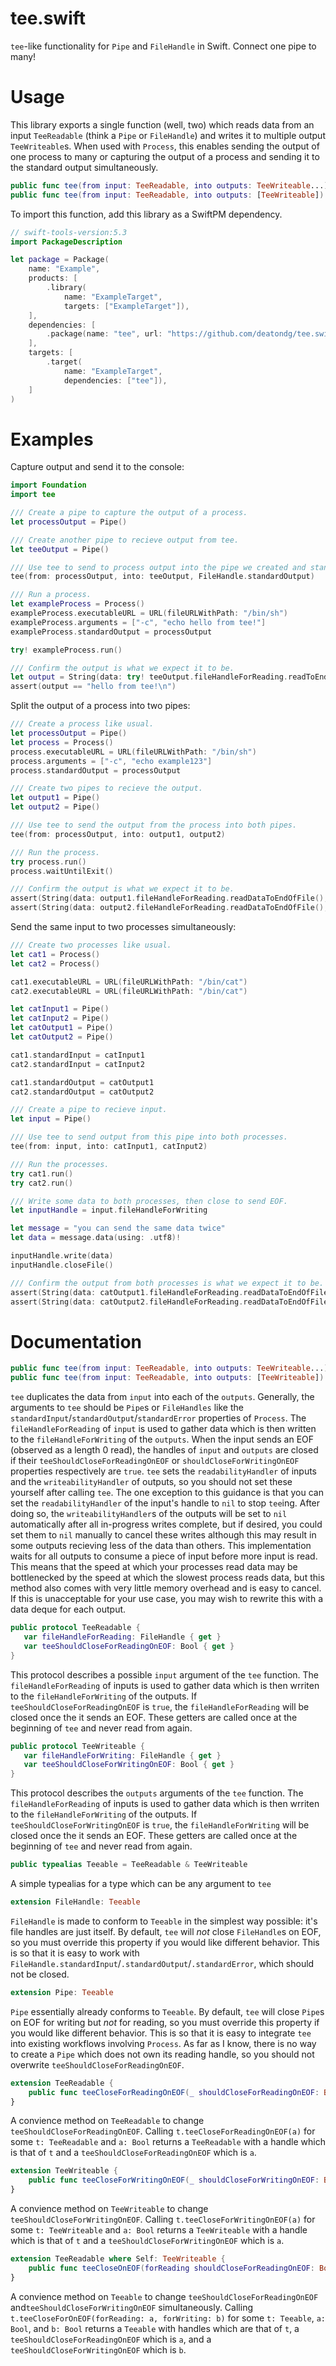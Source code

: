 # tee.swift

`tee`-like functionality for `Pipe` and `FileHandle` in Swift. Connect one pipe to many!

# Usage

This library exports a single function (well, two) which reads data from an input `TeeReadable` (think  a `Pipe` or `FileHandle`) and writes it to multiple output `TeeWriteable`s. 
When used with `Process`, this enables sending the output of one process to many or capturing the output of a process and sending it to the standard output simultaneously. 
```swift
public func tee(from input: TeeReadable, into outputs: TeeWriteable...)
public func tee(from input: TeeReadable, into outputs: [TeeWriteable])
```

To import this function, add this library as a SwiftPM dependency.
```swift
// swift-tools-version:5.3
import PackageDescription

let package = Package(
    name: "Example",
    products: [
        .library(
            name: "ExampleTarget",
            targets: ["ExampleTarget"]),
    ],
    dependencies: [
        .package(name: "tee", url: "https://github.com/deatondg/tee.swift", from: "2.0.0"),
    ],
    targets: [
        .target(
            name: "ExampleTarget",
            dependencies: ["tee"]),
    ]
)
```

# Examples

Capture output and send it to the console:
```swift
import Foundation
import tee

/// Create a pipe to capture the output of a process.
let processOutput = Pipe()

/// Create another pipe to recieve output from tee.
let teeOutput = Pipe()

/// Use tee to send to process output into the pipe we created and standard output simultaneously.
tee(from: processOutput, into: teeOutput, FileHandle.standardOutput)

/// Run a process.
let exampleProcess = Process()
exampleProcess.executableURL = URL(fileURLWithPath: "/bin/sh")
exampleProcess.arguments = ["-c", "echo hello from tee!"]
exampleProcess.standardOutput = processOutput

try! exampleProcess.run()

/// Confirm the output is what we expect it to be.
let output = String(data: try! teeOutput.fileHandleForReading.readToEnd()!, encoding: .utf8)!
assert(output == "hello from tee!\n")
```

Split the output of a process into two pipes:
```swift
/// Create a process like usual.
let processOutput = Pipe()
let process = Process()
process.executableURL = URL(fileURLWithPath: "/bin/sh")
process.arguments = ["-c", "echo example123"]
process.standardOutput = processOutput

/// Create two pipes to recieve the output.
let output1 = Pipe()
let output2 = Pipe()

/// Use tee to send the output from the process into both pipes.
tee(from: processOutput, into: output1, output2)

/// Run the process.
try process.run()
process.waitUntilExit()

/// Confirm the output is what we expect it to be.
assert(String(data: output1.fileHandleForReading.readDataToEndOfFile(), encoding: .utf8) == "example123\n")
assert(String(data: output2.fileHandleForReading.readDataToEndOfFile(), encoding: .utf8) == "example123\n")
```

Send the same input to two processes simultaneously:
```swift
/// Create two processes like usual.
let cat1 = Process()
let cat2 = Process()

cat1.executableURL = URL(fileURLWithPath: "/bin/cat")
cat2.executableURL = URL(fileURLWithPath: "/bin/cat")

let catInput1 = Pipe()
let catInput2 = Pipe()
let catOutput1 = Pipe()
let catOutput2 = Pipe()

cat1.standardInput = catInput1
cat2.standardInput = catInput2

cat1.standardOutput = catOutput1
cat2.standardOutput = catOutput2

/// Create a pipe to recieve input.
let input = Pipe()

/// Use tee to send output from this pipe into both processes.
tee(from: input, into: catInput1, catInput2)

/// Run the processes.
try cat1.run()
try cat2.run()

/// Write some data to both processes, then close to send EOF.
let inputHandle = input.fileHandleForWriting

let message = "you can send the same data twice"
let data = message.data(using: .utf8)!

inputHandle.write(data)
inputHandle.closeFile()

/// Confirm the output from both processes is what we expect it to be.
assert(String(data: catOutput1.fileHandleForReading.readDataToEndOfFile(), encoding: .utf8) == message)
assert(String(data: catOutput2.fileHandleForReading.readDataToEndOfFile(), encoding: .utf8) == message)
```

# Documentation

```swift
public func tee(from input: TeeReadable, into outputs: TeeWriteable...)
public func tee(from input: TeeReadable, into outputs: [TeeWriteable])
```
`tee` duplicates the data from `input` into each of the `outputs`.
Generally, the arguments to `tee` should be `Pipe`s or `FileHandles` like the `standardInput`/`standardOutput`/`standardError` properties of `Process`.
The `fileHandleForReading` of `input` is used to gather data which is then written to the `fileHandleForWriting` of the `outputs`.
When the input sends an EOF (observed as a length 0 read), the handles of `input` and `outputs` are closed if their `teeShouldCloseForReadingOnEOF` or `shouldCloseForWritingOnEOF` properties respectively are `true`.
`tee` sets the `readabilityHandler` of inputs and the `writeabilityHandler` of outputs, so you should not set these yourself after calling `tee`.
The one exception to this guidance is that you can set the `readabilityHandler` of the input's handle to `nil` to stop `tee`ing.
After doing so, the `writeabilityHandler`s of the outputs will be set to `nil` automatically after all in-progress writes complete, but if desired, you could set them to `nil` manually to cancel these writes although this may result in some outputs recieving less of the data than others.
This implementation waits for all outputs to consume a piece of input before more input is read.
This means that the speed at which your processes read data may be bottlenecked by the speed at which the slowest process reads data, but this method also comes with very little memory overhead and is easy to cancel.
If this is unacceptable for your use case, you may wish to rewrite this with a data deque for each output.

 ```swift
public protocol TeeReadable {
    var fileHandleForReading: FileHandle { get }
    var teeShouldCloseForReadingOnEOF: Bool { get }
}
```
This protocol describes a possible `input` argument of the `tee` function.
The `fileHandleForReading` of inputs is used to gather data which is then wrriten to the `fileHandleForWriting` of the outputs.
If `teeShouldCloseForReadingOnEOF` is `true`, the `fileHandleForReading` will be closed once the it sends an EOF.
These getters are called once at the beginning of `tee` and never read from again.


 ```swift
public protocol TeeWriteable {
    var fileHandleForWriting: FileHandle { get }
    var teeShouldCloseForWritingOnEOF: Bool { get }
}
```
This protocol describes the `outputs` arguments of the `tee` function.
The `fileHandleForReading` of inputs is used to gather data which is then wrriten to the `fileHandleForWriting` of the outputs.
If `teeShouldCloseForWritingOnEOF` is `true`, the `fileHandleForWriting` will be closed once the it sends an EOF.
These getters are called once at the beginning of `tee` and never read from again.


```swift
public typealias Teeable = TeeReadable & TeeWriteable
```
A simple typealias for a type which can be any argument to `tee`


```swift
extension FileHandle: Teeable
```
`FileHandle` is made to conform to `Teeable` in the simplest way possible: it's file handles are just itself.
By default, `tee` will _not_ close `FileHandle`s on EOF, so you must override this property if you would like different behavior.
This is so that it is easy to work with `FileHandle.standardInput`/`.standardOutput`/`.standardError`, which should not be closed.


```swift
extension Pipe: Teeable
```
`Pipe` essentially already conforms to `Teeable`.
By default, `tee` will close `Pipe`s on EOF for writing but _not_ for reading, so you must override this property if you would like different behavior.
This is so that it is easy to integrate `tee` into existing workflows involving `Process`.
As far as I know, there is no way to create a `Pipe` which does not own its reading handle, so you should not overwrite `teeShouldCloseForReadingOnEOF`.


```swift
extension TeeReadable {
    public func teeCloseForReadingOnEOF(_ shouldCloseForReadingOnEOF: Bool = true) -> TeeCloseForReadingOnEOF<Self>
}
```
A convience method on `TeeReadable` to change `teeShouldCloseForReadingOnEOF`.
Calling `t.teeCloseForReadingOnEOF(a)` for some `t: TeeReadable` and `a: Bool` returns a `TeeReadable` with a handle which is that of `t` and a `teeShouldCloseForReadingOnEOF` which is `a`.


```swift
extension TeeWriteable {
    public func teeCloseForWritingOnEOF(_ shouldCloseForWritingOnEOF: Bool = true) -> TeeCloseForWritingOnEOF<Self> 
}
```


A convience method on `TeeWriteable` to change `teeShouldCloseForWritingOnEOF`.
Calling `t.teeCloseForWritingOnEOF(a)` for some `t: TeeWriteable` and `a: Bool` returns a `TeeWriteable` with a handle which is that of `t` and a `teeShouldCloseForWritingOnEOF` which is `a`.
```swift
extension TeeReadable where Self: TeeWriteable {
    public func teeCloseOnEOF(forReading shouldCloseForReadingOnEOF: Bool = false, forWriting shouldCloseForWritingOnEOF: Bool = true) -> TeeCloseOnEOF<Self>
}
```
A convience method on `Teeable` to change `teeShouldCloseForReadingOnEOF` and`teeShouldCloseForWritingOnEOF` simultaneously.
Calling `t.teeCloseForOnEOF(forReading: a, forWriting: b)` for some `t: Teeable`, `a: Bool`, and `b: Bool` returns a `Teeable` with handles which are that of `t`, a `teeShouldCloseForReadingOnEOF` which is `a`, and a `teeShouldCloseForWritingOnEOF` which is `b`.
